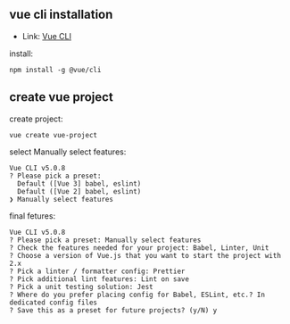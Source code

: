 ## vue cli installation

- Link: [Vue CLI](https://cli.vuejs.org/#getting-started)

install:

```
npm install -g @vue/cli
```

## create vue project
create project:

```
vue create vue-project
```

select Manually select features:

```
Vue CLI v5.0.8
? Please pick a preset:
  Default ([Vue 3] babel, eslint)
  Default ([Vue 2] babel, eslint)
❯ Manually select features
```

final fetures:

```
Vue CLI v5.0.8
? Please pick a preset: Manually select features
? Check the features needed for your project: Babel, Linter, Unit
? Choose a version of Vue.js that you want to start the project with 2.x
? Pick a linter / formatter config: Prettier
? Pick additional lint features: Lint on save
? Pick a unit testing solution: Jest
? Where do you prefer placing config for Babel, ESLint, etc.? In dedicated config files
? Save this as a preset for future projects? (y/N) y
```
